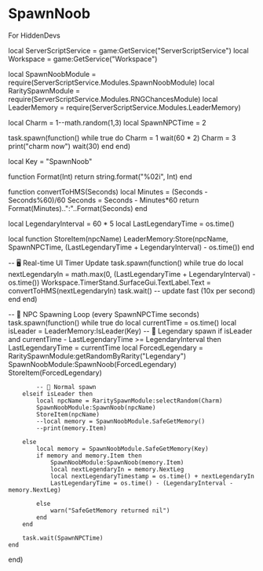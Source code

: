 # SpawnNoob
For HiddenDevs

local ServerScriptService = game:GetService("ServerScriptService")
local Workspace = game:GetService("Workspace")

local SpawnNoobModule = require(ServerScriptService.Modules.SpawnNoobModule)
local RaritySpawnModule = require(ServerScriptService.Modules.RNGChancesModule)
local LeaderMemory = require(ServerScriptService.Modules.LeaderMemory)



local Charm = 1--math.random(1,3)
local SpawnNPCTime = 2

task.spawn(function()
	while true do
		Charm = 1
		wait(60 * 2)
		Charm = 3
		print("charm now")
		wait(30)
	end
end)

local Key = "SpawnNoob"

function Format(Int)
	return string.format("%02i", Int)
end

function convertToHMS(Seconds)
	local Minutes = (Seconds - Seconds%60)/60
	Seconds = Seconds - Minutes*60
	return Format(Minutes)..":"..Format(Seconds)
end

local LegendaryInterval = 60 * 5
local LastLegendaryTime = os.time()

local function StoreItem(npcName)
	LeaderMemory:Store(npcName, SpawnNPCTime, (LastLegendaryTime + LegendaryInterval) - os.time())
end

-- 🖥️ Real-time UI Timer Update
task.spawn(function()
	while true do
		local nextLegendaryIn = math.max(0, (LastLegendaryTime + LegendaryInterval) - os.time())
		Workspace.TimerStand.SurfaceGui.TextLabel.Text = convertToHMS(nextLegendaryIn)
		task.wait() -- update fast (10x per second)
	end
end)

-- 🤖 NPC Spawning Loop (every SpawnNPCTime seconds)
task.spawn(function()
	while true do
		local currentTime = os.time()
		local isLeader = LeaderMemory:IsLeader(Key)
		-- 💎 Legendary spawn
		if isLeader and currentTime - LastLegendaryTime >= LegendaryInterval then
			LastLegendaryTime = currentTime
			local ForcedLegendary = RaritySpawnModule:getRandomByRarity("Legendary")
			SpawnNoobModule:SpawnNoob(ForcedLegendary)
			StoreItem(ForcedLegendary)

			-- 👤 Normal spawn
		elseif isLeader then
			local npcName = RaritySpawnModule:selectRandom(Charm)
			SpawnNoobModule:SpawnNoob(npcName)
			StoreItem(npcName)
			--local memory = SpawnNoobModule.SafeGetMemory()
			--print(memory.Item)

		else
			local memory = SpawnNoobModule.SafeGetMemory(Key)
			if memory and memory.Item then
				SpawnNoobModule:SpawnNoob(memory.Item)
				local nextLegendaryIn = memory.NextLeg
				local nextLegendaryTimestamp = os.time() + nextLegendaryIn
				LastLegendaryTime = os.time() - (LegendaryInterval - memory.NextLeg)

			else
				warn("SafeGetMemory returned nil")
			end
		end

		task.wait(SpawnNPCTime)
	end
end)
